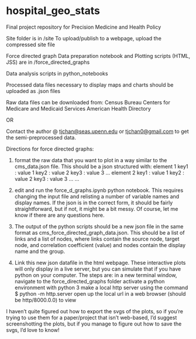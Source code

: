 # hospital_geo_stats
Final project repository for Precision Medicine and Health Policy

Site folder is in /site
To upload/publish to a webpage, upload the compressed site file

Force directed graph Data preparation notebook and Plotting scripts (HTML, JSS) are in /force_directed_graphs

Data analysis scripts in python_notebooks

Processed data files necessary to display maps and charts should be uploaded as .json files

Raw data files can be downloaded from:
Census Bureau
Centers for Medicare and Medicaid Services
American Health Directory

OR

Contact the author @ tjchan@seas.upenn.edu or tjchan0@gmail.com to get the semi-preprocessed data.







Directions for force directed graphs:

1) format the raw data that you want to plot in a way similar to the cms_data.json file. This should be a json structured with:
	element 1
		key1 : value 1
		key2 : value 2
		key3 : value 3
		…
	element 2
		key1 : value 1
		key2 : value 2
		key3 : value 3
		…
	…

2) edit and run the force_d_graphs.ipynb python notebook. This requires changing the input file and relisting a number of variable names and display names. If the json is in the correct form, it 
should be fairly straightforward, but if not, it might be a bit messy. Of course, let me know if there are any questions here.

3) The output of the python scripts should be a new json file in the same format as  cms_force_directed_graph_data.json. This should be a list of links and a list of nodes, where links contain the 
source node, target node, and correlation coefficient (value) and nodes contain the display name and the group.

4) Link this new json datafile in the html webpage. These interactive plots will only display in a live server, but you can simulate that if you have python on your computer. The steps are:
	in a new terminal window, navigate to the force_directed_graphs folder
	activate a python environment with python 3
	make a local http server using the command $ python -m http.server
	open up the local url in a web browser  (should be http/8000.0.0) to view

I haven’t quite figured out how to export the svgs of the plots, so if you’re trying to use them for a paper/project that isn’t web-based, I’d suggest screenshotting the plots, but if you manage 
to figure out how to save the svgs, I’d love to know!
